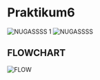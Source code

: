 # Praktikum6
![NUGASSSS 1](https://user-images.githubusercontent.com/118960008/206657436-6b9abc33-c579-4acb-ba36-a237313b25e0.png)
![NUGASSSS](https://user-images.githubusercontent.com/118960008/206657450-d4b0686c-4e8f-4e84-b41a-1161f24b8876.png)
## FLOWCHART
![FLOW](https://user-images.githubusercontent.com/118960008/206659279-477d7717-b78b-4790-8001-f8a812b67bd9.png)

